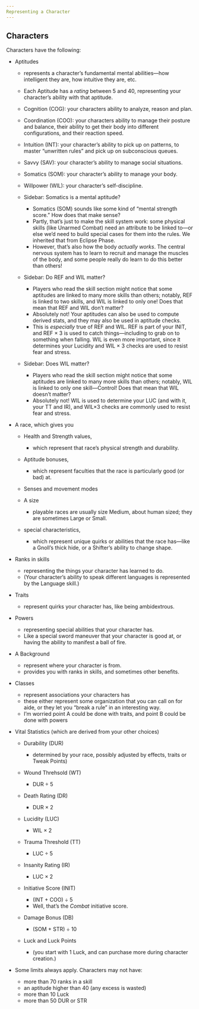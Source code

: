 ```yaml
---
Representing a Character
---
```


## <span id="anchor-84"></span>Characters

Characters have the following:

  - Aptitudes
    
      - represents a character’s fundamental mental abilities—how
        intelligent they are, how intuitive they are, etc.
    
      - Each Aptitude has a *rating* between 5 and 40, representing your
        character’s ability with that aptitude.
    
      - Cognition (COG): your characters ability to analyze, reason and
        plan.
    
      - Coordination (COO): your characters ability to manage their
        posture and balance, their ability to get their body into
        different configurations, and their reaction speed.
    
      - Intuition (INT): your character’s ability to pick up on
        patterns, to master “unwritten rules” and pick up on
        subconscious queues.
    
      - Savvy (SAV): your character’s ability to manage social
        situations.
    
      - Somatics (SOM): your character’s ability to manage your body.
    
      - Willpower (WIL): your character’s self-discipline.
    
      - Sidebar: Somatics is a mental aptitude?
        
          - Somatics (SOM) sounds like some kind of “mental strength
            score.” How does that make sense?
          - Partly, that’s just to make the skill system work: some
            physical skills (like Unarmed Combat) need an attribute to
            be linked to—or else we’d need to build special cases for
            them into the rules. We inherited that from Eclipse Phase.
          - However, that’s also how the body *actually works*. The
            central nervous system has to learn to recruit and manage
            the muscles of the body, and some people really do learn to
            do this better than others\!
    
      - Sidebar: Do REF and WIL matter?
        
          - Players who read the skill section might notice that some
            aptitudes are linked to many more skills than others;
            notably, REF is linked to two skills, and WIL is linked to
            only one\! Does that mean that REF and WIL don’t matter?
          - Absolutely not\! Your aptitudes can also be used to compute
            derived stats, and they may also be used in aptitude checks.
          - This is *especially* true of REF and WIL. REF is part of
            your INIT, and REF × 3 is used to catch things—including to
            grab on to something when falling. WIL is even more
            important, since it determines your Lucidity and WIL × 3
            checks are used to resist fear and stress.
    
      - Sidebar: Does WIL matter?
        
          - Players who read the skill section might notice that some
            aptitudes are linked to many more skills than others;
            notably, WIL is linked to only one skill—Control\! Does that
            mean that WIL doesn’t matter?
          - Absolutely not\! WIL is used to determine your LUC (and with
            it, your TT and IR), and WIL×3 checks are commonly used to
            resist fear and stress.

  - A race, which gives you
    
      - Health and Strength values,
        
          - which represent that race’s physical strength and
            durability.
    
      - Aptitude bonuses,
        
          - which represent faculties that the race is particularly good
            (or bad) at.
    
      - Senses and movement modes
    
      - A size
        
          - playable races are usually size Medium, about human sized;
            they are sometimes Large or Small.
    
      - special characteristics,
        
          - which represent unique quirks or abilities that the race
            has—like a Gnoll’s thick hide, or a Shifter’s ability to
            change shape.

  - Ranks in skills
    
      - representing the things your character has learned to do.
      - (Your character’s ability to speak different languages is
        represented by the Language skill.)

  - Traits
    
      - represent quirks your character has, like being ambidextrous.

  - Powers
    
      - representing special abilities that your character has.
      - Like a special sword maneuver that your character is good at, or
        having the ability to manifest a ball of fire.

  - A Background
    
      - represent where your character is from.
      - provides you with ranks in skills, and sometimes other benefits.

  - Classes
    
      - represent associations your characters has
      - these either represent some organization that you can call on
        for aide, or they let you “break a rule” in an interesting way.
      - I’m worried point A could be done with traits, and point B could
        be done with powers

  - Vital Statistics (which are derived from your other choices)
    
      - Durability (DUR)
        
          - determined by your race, possibly adjusted by effects,
            traits or Tweak Points)
    
      - Wound Threhsold (WT)
        
          - DUR ÷ 5
    
      - Death Rating (DR)
        
          - DUR × 2
    
      - Lucidity (LUC)
        
          - WIL × 2
    
      - Trauma Threshold (TT)
        
          - LUC ÷ 5
    
      - Insanity Rating (IR)
        
          - LUC × 2
    
      - Initiative Score (INIT)
        
          - (INT + COO) ÷ 5
          - Well, that’s the *Combat* initiative score.
    
      - Damage Bonus (DB)
        
          - (SOM + STR) ÷ 10
    
      - Luck and Luck Points
        
          - (you start with 1 Luck, and can purchase more during
            character creation.)

  - Some limits always apply. Characters may not have:
    
      - more than 70 ranks in a skill
      - an aptitude higher than 40 (any excess is wasted)
      - more than 10 Luck
      - more than 50 DUR or STR

